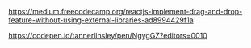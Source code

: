 https://medium.freecodecamp.org/reactjs-implement-drag-and-drop-feature-without-using-external-libraries-ad8994429f1a


https://codepen.io/tannerlinsley/pen/NgygGZ?editors=0010